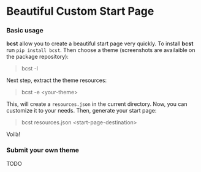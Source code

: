 # Beautiful Custom Start Page

### Basic usage
**bcst** allow you to create a beautiful start page very quickly. To install **bcst** run
`pip install bcst`. Then choose a theme (screenshots are availaible on the package repository):
> bcst -l
> 
Next step, extract the theme resources:
> bcst -e \<your-theme>

This, will create a `resources.json` in the current directory. Now, you can customize it to your needs. Then, generate your start page:
> bcst resources.json \<start-page-destination>

Voilà!

### Submit your own theme
TODO

